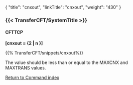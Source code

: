 {
    "title": "cnxout",
    "linkTitle": "cnxout",
    "weight": "430"
}<span id="cnxout"></span>

### {{< TransferCFT/SystemTitle  >}}

#### CFTTCP

****[cnxout = {2 &#124; n }]****

{{% TransferCFT/snippets/cnxout%}}

The value should be less than or equal to the MAXCNX and MAXTRANS values.

[Return to Command index](../../)

